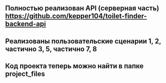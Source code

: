 ## Полностью реализован API (серверная часть) https://github.com/kepper104/toilet-finder-backend-api
## Реализованы пользовательские сценарии 1, 2, частично 3, 5, частично 7, 8
## Код проекта теперь можно найти в папке project_files